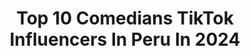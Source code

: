 ---
title: Top 10 Comedians TikTok Influencers In Peru In 2024
description: >-
  Find top comedians TikTok influencers in Peru in 2024. Most popular hashtags: #fyp #comedian #humor #comedia.
platform: TikTok
hits: 231
text_top: Identify the most popular TikTok accounts on inBeat.
text_bottom: Our search engine aggregates 231 TikTok influencers like this in Peru for you to contact.
profiles:
  - username: "kevinlox"
    fullname: >-
      Kevinlox
    bio: >-
      Helouda 🌹Unete a nuestra maravillosa comunidad en Discord🌹
    location: "Peru"
    followers: 475000
    engagement: 1623
    commentsToLikes: 0.097221
    id: ckaij89s8dvmr0i78vyzg7x9n
    verified: false
    hashtags: "#comedian, #anime, #humor, #pibes"
  - username: "victorsaenz.selva"
    fullname: >-
      EL ÑAÑITO 🌴
    bio: >-
      "EL ÑAÑITO"🌴 ⚜️Instagram: @victorsaenzoficial SUSCRIBETE A MI YOUTUBE 😍
    location: "Peru"
    followers: 170600
    engagement: 723
    commentsToLikes: 0.039640
    id: ckdnufx38n4wj0j23ztouk13c
    verified: false
    hashtags: "#comedian, #selva, #fyp, #tiktok"
  - username: "marisol.apaza25"
    fullname: >-
      Marisol Apaza
    bio: >-
      💥🧨🄴🅂🄲🅄🄰🄳🅁🄾🄽 🄳🄸🄽🄰🄼🄸🅃🄰 🧨💥🅄🄽🄸🄴🄽🄳🄾❤️🄿🄰🄸🅂🄴🅂🧨💥🇵🇪
    location: "Peru"
    followers: 10000
    engagement: 1945
    commentsToLikes: 0.229634
    id: ckavitymcr8lj0j23mzfsurzt
    verified: false
    hashtags: "#fyp, #comedy, #humor, #parati"
  - username: "jos.daniel"
    fullname: >-
      Josue
    bio: >-
      🇵🇪Peruano: Sí te insulta mandalo a la m%@# YT: DanielDice IG: josuemorales2004
    location: "Peru"
    followers: 11100
    engagement: 906
    commentsToLikes: 0.036168
    id: ckc7e5cwgncw90j23gn0xz2sc
    verified: false
    hashtags: "#parati, #feature, #fyppp, #viral"
  - username: "alvaro.t25"
    fullname: >-
      Alvaro Trujillo
    bio: >-
      👉 #fyp 👈 -GAMEPLAYS y videos RANDOM- SUSCRIBETE A MI CANAL DE 🔥YOUTUBE🔥 ⬇⬇⬇⬇
    location: "Peru"
    followers: 317900
    engagement: 712
    commentsToLikes: 0.037961
    id: ckb9nwhy9htn20j230kdsc7at
    verified: false
    hashtags: "#alvarot25, #fyp, #dibujo, #omg"
  - username: "pepevlogger"
    fullname: >-
      Pepe Vlogger
    bio: >-
      Sígueme en Insta: @pepevlogger Suscríbete a Mi Canal de Youtube 🇵🇪 👇🏻👇🏻
    location: "Peru"
    followers: 191600
    engagement: 249
    commentsToLikes: 0.043758
    id: ckc1w879p095k0j23bmaxitjt
    verified: false
    hashtags: "#parati, #comediahumor, #humor, #foru"
  - username: "marioirivarren"
    fullname: >-
      Mario Irivarren
    bio: >-
      🇵🇪 Ig: @marioirivarren
    location: "Peru"
    followers: 962100
    engagement: 680
    commentsToLikes: 0.011988
    id: ckcdztzrphefq0j23w1xm5zhl
    verified: false
    hashtags: "#miami, #cuoplegoals, #funny, #per"
  - username: "teddynilsson"
    fullname: >-
      Teddy Nilsson
    bio: >-
      
    location: "Peru"
    followers: 2921
    engagement: 692
    commentsToLikes: 0.048906
    id: ckdnvikxioqk60j238sujq3b7
    verified: false
    hashtags: "#peru, #funny, #viral, #risas"
  - username: "lizcuyab"
    fullname: >-
      Liz Cuya
    bio: >-
      Si leíste esto, comenta una 🍉 en mi instagram cuenta secundaria @liz.cuya
    location: "Peru"
    followers: 51000
    engagement: 780
    commentsToLikes: 0.054308
    id: ckbf39j3uqy1z0j23bbexfgzc
    verified: false
    hashtags: "#historias, #lima, #foryou, #fyp"
  - username: "alfredtiktoc"
    fullname: >-
      Alfred DC
    bio: >-
      La vida es una, solo ve, disfruta y Vive.!!!
    location: "Peru"
    followers: 42100
    engagement: 500
    commentsToLikes: 0.008454
    id: ckdbgbneo87ue0j236s3uii94
    verified: false
    hashtags: "#humorfino, #latinos, #mexico, #colombia"
---